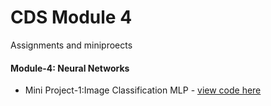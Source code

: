  # CDS Module 4
Assignments and miniproects

#### Module-4: Neural Networks
* Mini Project-1:Image Classification MLP  - [view code here](./Module4/Image_Classification_MLP.ipynb)
